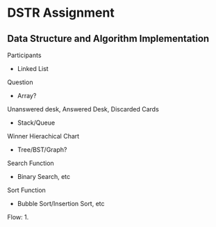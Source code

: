 # DSTR Assignment

## Data Structure and Algorithm Implementation
Participants
- Linked List

Question
- Array?

Unanswered desk, Answered Desk, Discarded Cards
- Stack/Queue

Winner Hierachical Chart
- Tree/BST/Graph?

Search Function
- Binary Search, etc

Sort Function
- Bubble Sort/Insertion Sort, etc

Flow: 
1. 

